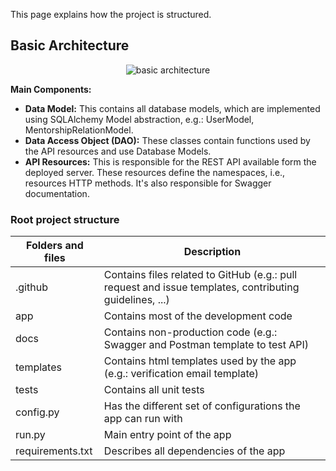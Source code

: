This page explains how the project is structured.

## Basic Architecture

<p align="center">
  <img alt="basic architecture" src="https://user-images.githubusercontent.com/11148726/44174311-ac5eaa80-a0da-11e8-92bb-ca2fe7c26f60.png">
</p>

**Main Components:**
- **Data Model:** This contains all database models, which are implemented using SQLAlchemy Model abstraction, e.g.: UserModel, MentorshipRelationModel.
- **Data Access Object (DAO):** These classes contain functions used by the API resources and use Database Models.
- **API Resources:** This is responsible for the REST API available form the deployed server. These resources define the namespaces, i.e., resources HTTP methods. It's also responsible for Swagger documentation.

### Root project structure

| Folders and files | Description                                                                                             |
|-------------------|---------------------------------------------------------------------------------------------------------|
| .github           | Contains files related to GitHub (e.g.: pull request and issue templates, contributing guidelines, ...) |
| app               | Contains most of the development code                                                                   |
| docs              | Contains non-production code (e.g.: Swagger and Postman template to test API)                           |
| templates         | Contains html templates used by the app (e.g.: verification email template)                             |
| tests             | Contains all unit tests                                                                                 |
| config.py         | Has the different set of configurations the app can run with                                            |
| run.py            | Main entry point of the app                                                                             |
| requirements.txt  | Describes all dependencies of the app                                                                   |
